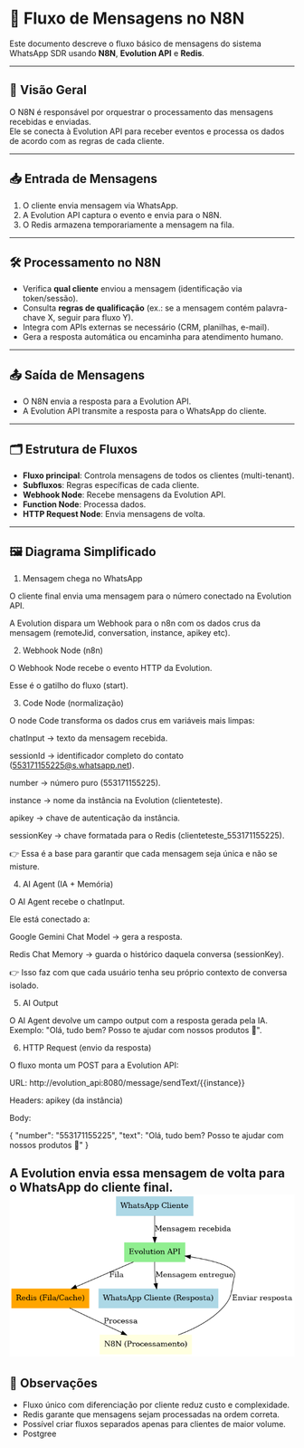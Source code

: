 # 🔄 Fluxo de Mensagens no N8N

Este documento descreve o fluxo básico de mensagens do sistema WhatsApp SDR usando **N8N**, **Evolution API** e **Redis**.

---

## 📌 Visão Geral
O N8N é responsável por orquestrar o processamento das mensagens recebidas e enviadas.  
Ele se conecta à Evolution API para receber eventos e processa os dados de acordo com as regras de cada cliente.

---

## 📥 Entrada de Mensagens
1. O cliente envia mensagem via WhatsApp.
2. A Evolution API captura o evento e envia para o N8N.
3. O Redis armazena temporariamente a mensagem na fila.

---

## 🛠 Processamento no N8N
- Verifica **qual cliente** enviou a mensagem (identificação via token/sessão).
- Consulta **regras de qualificação** (ex.: se a mensagem contém palavra-chave X, seguir para fluxo Y).
- Integra com APIs externas se necessário (CRM, planilhas, e-mail).
- Gera a resposta automática ou encaminha para atendimento humano.

---

## 📤 Saída de Mensagens
- O N8N envia a resposta para a Evolution API.
- A Evolution API transmite a resposta para o WhatsApp do cliente.

---

## 🗂 Estrutura de Fluxos
- **Fluxo principal**: Controla mensagens de todos os clientes (multi-tenant).
- **Subfluxos**: Regras específicas de cada cliente.
- **Webhook Node**: Recebe mensagens da Evolution API.
- **Function Node**: Processa dados.
- **HTTP Request Node**: Envia mensagens de volta.

---

## 🖼 Diagrama Simplificado
1. Mensagem chega no WhatsApp

O cliente final envia uma mensagem para o número conectado na Evolution API.

A Evolution dispara um Webhook para o n8n com os dados crus da mensagem (remoteJid, conversation, instance, apikey etc).

2. Webhook Node (n8n)

O Webhook Node recebe o evento HTTP da Evolution.

Esse é o gatilho do fluxo (start).

3. Code Node (normalização)

O node Code transforma os dados crus em variáveis mais limpas:

chatInput → texto da mensagem recebida.

sessionId → identificador completo do contato (553171155225@s.whatsapp.net).

number → número puro (553171155225).

instance → nome da instância na Evolution (clienteteste).

apikey → chave de autenticação da instância.

sessionKey → chave formatada para o Redis (clienteteste_553171155225).

👉 Essa é a base para garantir que cada mensagem seja única e não se misture.

4. AI Agent (IA + Memória)

O AI Agent recebe o chatInput.

Ele está conectado a:

Google Gemini Chat Model → gera a resposta.

Redis Chat Memory → guarda o histórico daquela conversa (sessionKey).

👉 Isso faz com que cada usuário tenha seu próprio contexto de conversa isolado.

5. AI Output

O AI Agent devolve um campo output com a resposta gerada pela IA.
Exemplo: "Olá, tudo bem? Posso te ajudar com nossos produtos 🚗".

6. HTTP Request (envio da resposta)

O fluxo monta um POST para a Evolution API:

URL: http://evolution_api:8080/message/sendText/{{instance}}

Headers: apikey (da instância)

Body:

{
  "number": "553171155225",
  "text": "Olá, tudo bem? Posso te ajudar com nossos produtos 🚗"
}


A Evolution envia essa mensagem de volta para o WhatsApp do cliente final.
![FLuxo n8n](images/fluxo_n8n_whatsapp_sdr.png)
---

## 📌 Observações
- Fluxo único com diferenciação por cliente reduz custo e complexidade.
- Redis garante que mensagens sejam processadas na ordem correta.
- Possível criar fluxos separados apenas para clientes de maior volume.
- Postgree

